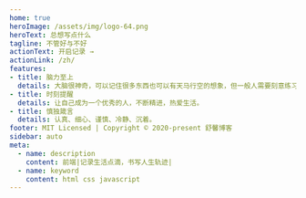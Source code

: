 ```yaml
---
home: true
heroImage: /assets/img/logo-64.png
heroText: 总想写点什么
tagline: 不管好与不好
actionText: 开启记录 →
actionLink: /zh/
features:
- title: 脑力至上
  details: 大脑很神奇，可以记住很多东西也可以有天马行空的想象，但一般人需要刻意练习才能拥有惊人的记忆力，涌现的灵感如果没有记录下来，难逃昙花一现的命运。在没有达到“最强大脑”前，把一些学过的、用过的、思考过的事物记录下来，以便往后需要查阅时可以快速唤起记忆。
- title: 时刻提醒
  details: 让自己成为一个优秀的人，不断精进，热爱生活。
- title: 慎独箴言
  details: 认真、细心、谨慎、冷静、沉着。
footer: MIT Licensed | Copyright © 2020-present 舒馨博客
sidebar: auto
meta:
  - name: description
    content: 前端|记录生活点滴，书写人生轨迹|
  - name: keyword
    content: html css javascript
---
```

